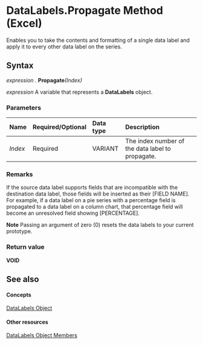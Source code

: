 
# DataLabels.Propagate Method (Excel)

Enables you to take the contents and formatting of a single data label and apply it to every other data label on the series.


## Syntax

 _expression_ . **Propagate**_(Index)_

 _expression_ A variable that represents a **DataLabels** object.


### Parameters



|**Name**|**Required/Optional**|**Data type**|**Description**|
|:-----|:-----|:-----|:-----|
| _Index_|Required|VARIANT|The index number of the data label to propagate.|

### Remarks

If the source data label supports fields that are incompatible with the destination data label, those fields will be inserted as their [FIELD NAME]. For example, if a data label on a pie series with a percentage field is propagated to a data label on a column chart, that percentage field will become an unresolved field showing [PERCENTAGE].


 **Note**  Passing an argument of zero (0) resets the data labels to your current prototype.


### Return value

 **VOID**


## See also


#### Concepts


[DataLabels Object](3d79271e-c702-e785-6984-d838d060a8c5.md)
#### Other resources


[DataLabels Object Members](3c9d909d-d090-b6ed-8a28-ba62c3459044.md)
